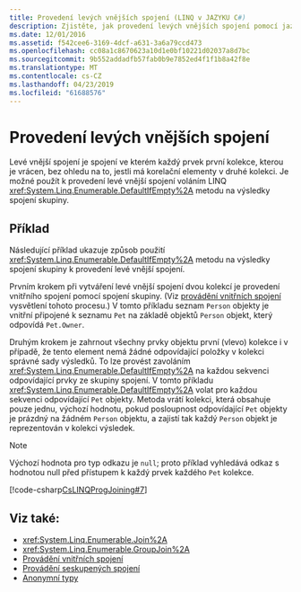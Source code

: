 ```yaml
---
title: Provedení levých vnějších spojení (LINQ v JAZYKU C#)
description: Zjistěte, jak provedení levých vnějších spojení pomocí jazyka LINQ v jazyce C#.
ms.date: 12/01/2016
ms.assetid: f542cee6-3169-4dcf-a631-3a6a79ccd473
ms.openlocfilehash: cc08a1c8670623a10d1e0bf10221d02037a8d7bc
ms.sourcegitcommit: 9b552addadfb57fab0b9e7852ed4f1f1b8a42f8e
ms.translationtype: MT
ms.contentlocale: cs-CZ
ms.lasthandoff: 04/23/2019
ms.locfileid: "61688576"
---
```

# <a name="perform-left-outer-joins"></a>Provedení levých vnějších spojení

Levé vnější spojení je spojení ve kterém každý prvek první kolekce, kterou je vrácen, bez ohledu na to, jestli má korelační elementy v druhé kolekci. Je možné použít k provedení levé vnější spojení voláním LINQ <xref:System.Linq.Enumerable.DefaultIfEmpty%2A> metodu na výsledky spojení skupiny.

## <a name="example"></a>Příklad

Následující příklad ukazuje způsob použití <xref:System.Linq.Enumerable.DefaultIfEmpty%2A> metodu na výsledky spojení skupiny k provedení levé vnější spojení.

Prvním krokem při vytváření levé vnější spojení dvou kolekcí je provedení vnitřního spojení pomocí spojení skupiny. (Viz [provádění vnitřních spojení](perform-inner-joins.md) vysvětlení tohoto procesu.) V tomto příkladu seznam `Person` objekty je vnitřní připojené k seznamu `Pet` na základě objektů `Person` objekt, který odpovídá `Pet.Owner`.

Druhým krokem je zahrnout všechny prvky objektu první (vlevo) kolekce i v případě, že tento element nemá žádné odpovídající položky v kolekci správné sady výsledků. To lze provést zavoláním <xref:System.Linq.Enumerable.DefaultIfEmpty%2A> na každou sekvenci odpovídající prvky ze skupiny spojení. V tomto příkladu <xref:System.Linq.Enumerable.DefaultIfEmpty%2A> volat pro každou sekvenci odpovídající `Pet` objekty. Metoda vrátí kolekci, která obsahuje pouze jednu, výchozí hodnotu, pokud posloupnost odpovídající `Pet` objekty je prázdný na žádném `Person` objektu, a zajistí tak každý `Person` objekt je reprezentován v kolekci výsledek.

> [!NOTE]
> Výchozí hodnota pro typ odkazu je `null`; proto příklad vyhledává odkaz s hodnotou null před přístupem k každý prvek každého `Pet` kolekce.

[!code-csharp[CsLINQProgJoining#7](~/samples/snippets/csharp/concepts/linq/how-to-perform-left-outer-joins_1.cs)]

## <a name="see-also"></a>Viz také:

- <xref:System.Linq.Enumerable.Join%2A>
- <xref:System.Linq.Enumerable.GroupJoin%2A>
- [Provádění vnitřních spojení](perform-inner-joins.md)
- [Provádění seskupených spojení](perform-grouped-joins.md)
- [Anonymní typy](../programming-guide/classes-and-structs/anonymous-types.md)
